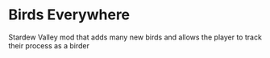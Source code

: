 
# Birds Everywhere

Stardew Valley mod that adds many new birds and allows the player to track their process as a birder